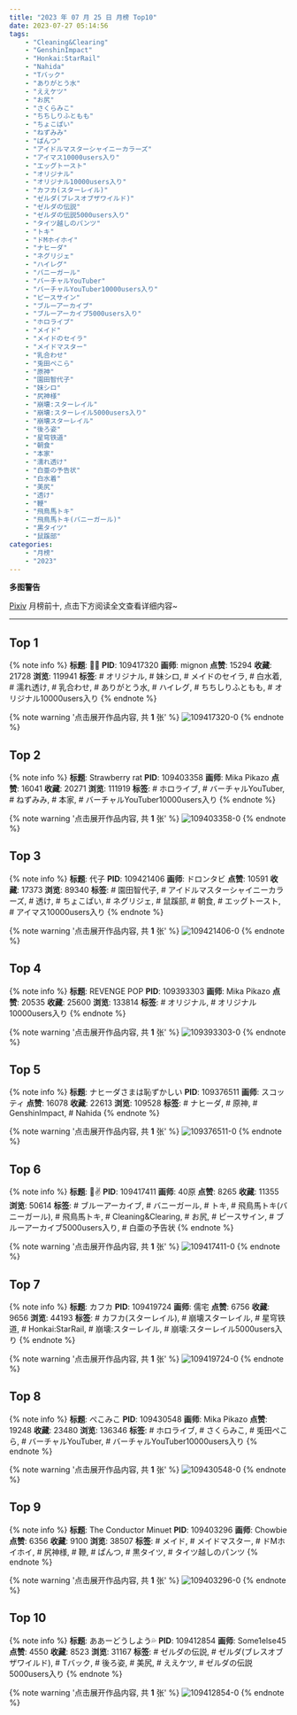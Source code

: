 ```yaml
---
title: "2023 年 07 月 25 日 月榜 Top10"
date: 2023-07-27 05:14:56
tags:
    - "Cleaning&Clearing"
    - "GenshinImpact"
    - "Honkai:StarRail"
    - "Nahida"
    - "Tバック"
    - "ありがとう水"
    - "ええケツ"
    - "お尻"
    - "さくらみこ"
    - "ちちしりふともも"
    - "ちょこぱい"
    - "ねずみみ"
    - "ぱんつ"
    - "アイドルマスターシャイニーカラーズ"
    - "アイマス10000users入り"
    - "エッグトースト"
    - "オリジナル"
    - "オリジナル10000users入り"
    - "カフカ(スターレイル)"
    - "ゼルダ(ブレスオブザワイルド)"
    - "ゼルダの伝説"
    - "ゼルダの伝説5000users入り"
    - "タイツ越しのパンツ"
    - "トキ"
    - "ドMホイホイ"
    - "ナヒーダ"
    - "ネグリジェ"
    - "ハイレグ"
    - "バニーガール"
    - "バーチャルYouTuber"
    - "バーチャルYouTuber10000users入り"
    - "ピースサイン"
    - "ブルーアーカイブ"
    - "ブルーアーカイブ5000users入り"
    - "ホロライブ"
    - "メイド"
    - "メイドのセイラ"
    - "メイドマスター"
    - "乳合わせ"
    - "兎田ぺこら"
    - "原神"
    - "園田智代子"
    - "妹シロ"
    - "尻神様"
    - "崩壊:スターレイル"
    - "崩壊:スターレイル5000users入り"
    - "崩壊スターレイル"
    - "後ろ姿"
    - "星穹铁道"
    - "朝食"
    - "本家"
    - "濡れ透け"
    - "白亜の予告状"
    - "白水着"
    - "美尻"
    - "透け"
    - "鞭"
    - "飛鳥馬トキ"
    - "飛鳥馬トキ(バニーガール)"
    - "黒タイツ"
    - "鼠蹊部"
categories:
    - "月榜"
    - "2023"
---
```


<i class="fa fa-triangle-exclamation"></i>**多图警告**<i class="fa fa-triangle-exclamation"></i>

[Pixiv](https://www.pixiv.net/) 月榜前十, 点击下方阅读全文查看详细内容~

<!-- more -->

---

## Top 1

{% note info %}
**标题**: 🥵💦
**PID**: 109417320 **画师**: mignon
**点赞**: 15294 **收藏**: 21728 **浏览**: 119941
**标签**: # オリジナル, # 妹シロ, # メイドのセイラ, # 白水着, # 濡れ透け, # 乳合わせ, # ありがとう水, # ハイレグ, # ちちしりふともも, # オリジナル10000users入り
{% endnote %}

{% note warning '点击展开作品内容, 共 **1** 张' %}
![109417320-0](https://i.pixiv.re/img-original/img/2023/06/28/15/55/29/109417320_p0.jpg)
{% endnote %}

## Top 2

{% note info %}
**标题**: Strawberry rat
**PID**: 109403358 **画师**: Mika Pikazo
**点赞**: 16041 **收藏**: 20271 **浏览**: 111919
**标签**: # ホロライブ, # バーチャルYouTuber, # ねずみみ, # 本家, # バーチャルYouTuber10000users入り
{% endnote %}

{% note warning '点击展开作品内容, 共 **1** 张' %}
![109403358-0](https://i.pixiv.re/img-original/img/2023/06/28/00/00/21/109403358_p0.png)
{% endnote %}

## Top 3

{% note info %}
**标题**: 代子
**PID**: 109421406 **画师**: ドロンタビ
**点赞**: 10591 **收藏**: 17373 **浏览**: 89340
**标签**: # 園田智代子, # アイドルマスターシャイニーカラーズ, # 透け, # ちょこぱい, # ネグリジェ, # 鼠蹊部, # 朝食, # エッグトースト, # アイマス10000users入り
{% endnote %}

{% note warning '点击展开作品内容, 共 **1** 张' %}
![109421406-0](https://i.pixiv.re/img-original/img/2023/06/28/19/05/24/109421406_p0.png)
{% endnote %}

## Top 4

{% note info %}
**标题**: REVENGE POP
**PID**: 109393303 **画师**: Mika Pikazo
**点赞**: 20535 **收藏**: 25600 **浏览**: 133814
**标签**: # オリジナル, # オリジナル10000users入り
{% endnote %}

{% note warning '点击展开作品内容, 共 **1** 张' %}
![109393303-0](https://i.pixiv.re/img-original/img/2023/06/27/18/16/19/109393303_p0.png)
{% endnote %}

## Top 5

{% note info %}
**标题**: ナヒーダさまは恥ずかしい
**PID**: 109376511 **画师**: スコッティ
**点赞**: 16078 **收藏**: 22613 **浏览**: 109528
**标签**: # ナヒーダ, # 原神, # GenshinImpact, # Nahida
{% endnote %}

{% note warning '点击展开作品内容, 共 **1** 张' %}
![109376511-0](https://i.pixiv.re/img-original/img/2023/06/27/00/00/40/109376511_p0.jpg)
{% endnote %}

## Top 6

{% note info %}
**标题**: 🐰✌
**PID**: 109417411 **画师**: 40原
**点赞**: 8265 **收藏**: 11355 **浏览**: 50614
**标签**: # ブルーアーカイブ, # バニーガール, # トキ, # 飛鳥馬トキ(バニーガール), # 飛鳥馬トキ, # Cleaning&Clearing, # お尻, # ピースサイン, # ブルーアーカイブ5000users入り, # 白亜の予告状
{% endnote %}

{% note warning '点击展开作品内容, 共 **1** 张' %}
![109417411-0](https://i.pixiv.re/img-original/img/2023/06/28/16/00/06/109417411_p0.jpg)
{% endnote %}

## Top 7

{% note info %}
**标题**: カフカ
**PID**: 109419724 **画师**: 儒宅
**点赞**: 6756 **收藏**: 9656 **浏览**: 44193
**标签**: # カフカ(スターレイル), # 崩壊スターレイル, # 星穹铁道, # Honkai:StarRail, # 崩壊:スターレイル, # 崩壊:スターレイル5000users入り
{% endnote %}

{% note warning '点击展开作品内容, 共 **1** 张' %}
![109419724-0](https://i.pixiv.re/img-original/img/2023/06/28/18/00/05/109419724_p0.jpg)
{% endnote %}

## Top 8

{% note info %}
**标题**: ぺこみこ
**PID**: 109430548 **画师**: Mika Pikazo
**点赞**: 19248 **收藏**: 23480 **浏览**: 136346
**标签**: # ホロライブ, # さくらみこ, # 兎田ぺこら, # バーチャルYouTuber, # バーチャルYouTuber10000users入り
{% endnote %}

{% note warning '点击展开作品内容, 共 **1** 张' %}
![109430548-0](https://i.pixiv.re/img-original/img/2023/06/29/00/00/10/109430548_p0.png)
{% endnote %}

## Top 9

{% note info %}
**标题**: The Conductor Minuet
**PID**: 109403296 **画师**: Chowbie
**点赞**: 6356 **收藏**: 9100 **浏览**: 38507
**标签**: # メイド, # メイドマスター, # ドMホイホイ, # 尻神様, # 鞭, # ぱんつ, # 黒タイツ, # タイツ越しのパンツ
{% endnote %}

{% note warning '点击展开作品内容, 共 **1** 张' %}
![109403296-0](https://i.pixiv.re/img-original/img/2023/06/28/00/00/07/109403296_p0.png)
{% endnote %}

## Top 10

{% note info %}
**标题**: ああーどうしよう💦
**PID**: 109412854 **画师**: Some1else45
**点赞**: 4550 **收藏**: 8523 **浏览**: 31167
**标签**: # ゼルダの伝説, # ゼルダ(ブレスオブザワイルド), # Tバック, # 後ろ姿, # 美尻, # ええケツ, # ゼルダの伝説5000users入り
{% endnote %}

{% note warning '点击展开作品内容, 共 **1** 张' %}
![109412854-0](https://i.pixiv.re/img-original/img/2023/06/28/10/54/38/109412854_p0.jpg)
{% endnote %}
